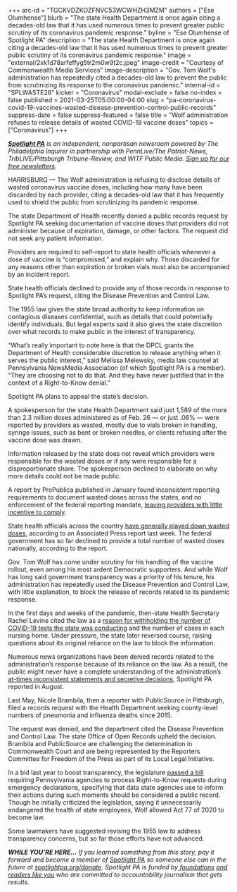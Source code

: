 +++
arc-id = "TGCKVDZKOZFNVC53WCWHZH3MZM"
authors = ["Ese Olumhense"]
blurb = "The state Health Department is once again citing a decades-old law that it has used numerous times to prevent greater public scrutiny of its coronavirus pandemic response."
byline = "Ese Olumhense of Spotlight PA"
description = "The state Health Department is once again citing a decades-old law that it has used numerous times to prevent greater public scrutiny of its coronavirus pandemic response."
image = "external/2xk1d78arfeffyg5tr2m0w9t2c.jpeg"
image-credit = "Courtesy of Commonwealth Media Services"
image-description = "Gov. Tom Wolf's administration has repeatedly cited a decades-old law to prevent the public from scrutinizing its response to the coronavirus pandemic."
internal-id = "SPLWASTE26"
kicker = "Coronavirus"
modal-exclude = false
no-index = false
published = 2021-03-25T05:00:00-04:00
slug = "pa-coronavirus-covid-19-vaccines-wasted-disease-prevention-control-public-records"
suppress-date = false
suppress-featured = false
title = "Wolf administration refuses to release details of wasted COVID-19 vaccine doses"
topics = ["Coronavirus"]
+++

<a href="https://www.spotlightpa.org/"><i><b>Spotlight PA</b></i></a><i> is an independent, nonpartisan newsroom powered by The Philadelphia Inquirer in partnership with PennLive/The Patriot-News, TribLIVE/Pittsburgh Tribune-Review, and WITF Public Media. </i><a href="https://www.spotlightpa.org/newsletters"><i>Sign up for our free newsletters</i></a><i>.</i>

HARRISBURG — The Wolf administration is refusing to disclose details of wasted coronavirus vaccine doses, including how many have been discarded by each provider, citing a decades-old law that it has frequently used to shield the public from scrutinizing its pandemic response.

The state Department of Health recently denied a public records request by Spotlight PA seeking documentation of vaccine doses that providers did not administer because of expiration, damage, or other factors. The request did not seek any patient information.

Providers are required to self-report to state health officials whenever a dose of vaccine is “compromised,” and explain why. Those discarded for any reasons other than expiration or broken vials must also be accompanied by an incident report.

State health officials declined to provide any of those records in response to Spotlight PA’s request, citing the Disease Prevention and Control Law.

<script src="https://www.spotlightpa.org/embed.js" async></script><div data-spl-embed-version="1" data-spl-src="https://www.spotlightpa.org/embeds/newsletter/"></div>

The 1955 law gives the state broad authority to keep information on contagious diseases confidential, such as details that could potentially identify individuals. But legal experts said it also gives the state discretion over what records to make public in the interest of transparency.

“What’s really important to note here is that the DPCL grants the Department of Health considerable discretion to release anything when it serves the public interest,” said Melissa Melewsky, media law counsel at Pennsylvania NewsMedia Association (of which Spotlight PA is a member). “They are choosing not to do that. And they have never justified that in the context of a Right-to-Know denial.”

Spotlight PA plans to appeal the state’s decision.

A spokesperson for the state Health Department said just 1,589 of the more than 2.3 million doses administered as of Feb. 26 — or just .06% — were reported by providers as wasted, mostly due to vials broken in handling, syringe issues, such as bent or broken needles, or clients refusing after the vaccine dose was drawn.

Information released by the state does not reveal which providers were responsible for the wasted doses or if any were responsible for a disproportionate share. The spokesperson declined to elaborate on why more details could not be made public.

<script src="https://www.spotlightpa.org/embed.js" async></script><div data-spl-embed-version="1" data-spl-src="https://www.spotlightpa.org/embeds/tips/?tip_text=%3Cb%3EAre%20you%20aware%20of%20wasted%20vaccines%20that%20may%20or%20may%20not%20have%20been%20reported%20to%20state%20health%20officials%3F%3C%2Fb%3E%20We%20want%20to%20hear%20from%20you."></div>

A report by ProPublica published in January found inconsistent reporting requirements to document wasted doses across the states, and no enforcement of the federal reporting mandate, <a href="https://www.propublica.org/article/covid-vaccine-wastage">leaving providers with little incentive to comply</a>.

State health officials across the country <a href="https://web.archive.org/web/20221014151503/https://abcnews.go.com/Health/wireStory/extent-covid-19-vaccine-waste-remains-largely-unknown-76467539">have generally played down wasted doses</a>, according to an Associated Press report last week. The federal government has so far declined to provide a total number of wasted doses nationally, according to the report.

Gov. Tom Wolf has come under scrutiny for his handling of the vaccine rollout, even among his most ardent Democratic supporters. And while Wolf has long said government transparency was a priority of his tenure, his administration has repeatedly used the Disease Prevention and Control Law, with little explanation, to block the release of records related to its pandemic response.

In the first days and weeks of the pandemic, then-state Health Secretary Rachel Levine cited the law as a <a href="https://www.spotlightpa.org/news/2020/03/pennsylvania-coronavirus-cases-tests-samples-information-public/">reason for withholding the number of COVID-19 tests the state was conducting</a> and the number of cases in each nursing home. Under pressure, the state later reversed course, raising questions about its original reliance on the law to block the information.

Numerous news organizations have been denied records related to the administration’s response because of its reliance on the law. As a result, the public might never have a complete understanding of the administration’s <a href="https://www.spotlightpa.org/news/2020/08/pa-coronavirus-tom-wolf-transparency-public-records/">at-times inconsistent statements and secretive decisions</a>, Spotlight PA reported in August.

<script src="https://www.spotlightpa.org/embed.js" async></script><div data-spl-embed-version="1" data-spl-src="https://www.spotlightpa.org/embeds/donate/"></div>

Last May, Nicole Brambila, then a reporter with PublicSource in Pittsburgh, filed a records request with the Health Department seeking county-level numbers of pneumonia and influenza deaths since 2015.

The request was denied, and the department cited the Disease Prevention and Control Law. The state Office of Open Records upheld the decision. Brambila and PublicSource are challenging the determination in Commonwealth Court and are being represented by the Reporters Committee for Freedom of the Press as part of its Local Legal Initiative.

In a bid last year to boost transparency, the legislature <a href="https://www.spotlightpa.org/news/2020/07/tom-wolf-transparency-open-records-unanimous-approval-becomes-law/">passed a bill</a> requiring Pennsylvania agencies to process Right-to-Know requests during emergency declarations, specifying that data state agencies use to inform their actions during such moments should be considered a public record. Though he initially criticized the legislation, saying it unnecessarily endangered the health of state employees, Wolf allowed Act 77 of 2020 to become law.

Some lawmakers have suggested revising the 1955 law to address transparency concerns, but so far those efforts have not advanced.

<i><b>WHILE YOU’RE HERE...</b></i><i> If you learned something from this story, pay it forward and become a member of </i><a href="https://www.spotlightpa.org/"><i>Spotlight PA</i></a><i> so someone else can in the future at </i><a href="https://www.spotlightpa.org/donate"><i>spotlightpa.org/donate</i></a><i>. Spotlight PA is funded by</i><a href="https://www.spotlightpa.org/support"><i> foundations</i></a><i> </i><a href="https://www.spotlightpa.org/support"><i>and readers like you</i></a><i> who are committed to accountability journalism that gets results.</i>
